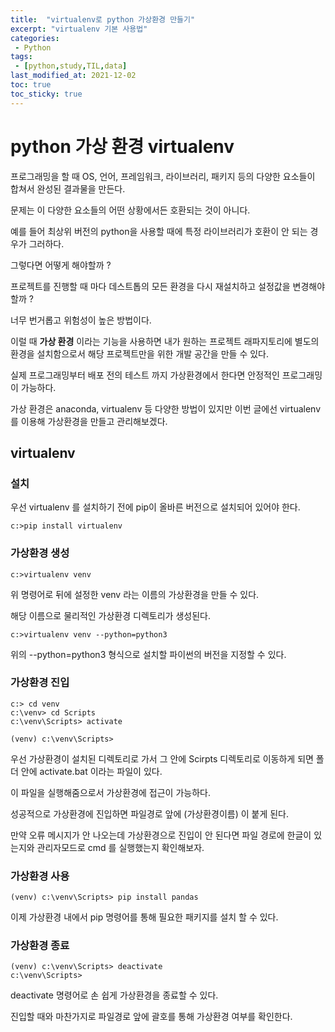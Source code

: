 ```yaml
---
title:  "virtualenv로 python 가상환경 만들기"
excerpt: "virtualenv 기본 사용법"
categories:
 - Python
tags:
 - [python,study,TIL,data]
last_modified_at: 2021-12-02
toc: true
toc_sticky: true
---
```


# python 가상 환경 virtualenv 



프로그래밍을 할 때 OS, 언어, 프레임워크, 라이브러리, 패키지 등의 다양한 요소들이 합쳐서 완성된 결과물을 만든다.

문제는 이 다양한 요소들의 어떤 상황에서든 호환되는 것이 아니다.

예를 들어 최상위 버전의 python을 사용할 때에 특정 라이브러리가 호환이 안 되는 경우가 그러하다.

그렇다면 어떻게 해야할까 ?

프로젝트를 진행할 때 마다 데스트톱의 모든 환경을 다시 재설치하고 설정값을 변경해야할까 ?

너무 번거롭고 위험성이 높은 방법이다.



이럴 때 **가상 환경** 이라는 기능을 사용하면 내가 원하는 프로젝트 래파지토리에 별도의 환경을 설치함으로서 해당 프로젝트만을 위한 개발 공간을 만들 수 있다.



실제 프로그래밍부터 배포 전의 테스트 까지 가상환경에서 한다면 안정적인 프로그래밍이 가능하다.



가상 환경은 anaconda, virtualenv 등 다양한 방법이 있지만 이번 글에선 virtualenv를 이용해 가상환경을 만들고 관리해보겠다.



## virtualenv 



### 설치 



우선 virtualenv 를 설치하기 전에 pip이 올바른 버전으로 설치되어 있어야 한다.



```shell
c:>pip install virtualenv
```



### 가상환경 생성



```shell
c:>virtualenv venv
```



위 명령어로 뒤에 설정한 venv 라는 이름의 가상환경을 만들 수 있다.

해당 이름으로 물리적인 가상환경 디렉토리가 생성된다.



```shell
c:>virtualenv venv --python=python3
```



위의 --python=python3 형식으로 설치할 파이썬의 버전을 지정할 수 있다.



### 가상환경 진입



```shell
c:> cd venv
c:\venv> cd Scripts
c:\venv\Scripts> activate

(venv) c:\venv\Scripts>
```



우선 가상환경이 설치된 디렉토리로 가서 그 안에 Scirpts 디렉토리로 이동하게 되면 폴더 안에 activate.bat 이라는 파일이 있다.

이 파일을 실행해줌으로서 가상환경에 접근이 가능하다.

성공적으로 가상환경에 진입하면 파일경로 앞에 (가상환경이름) 이 붙게 된다.

만약 오류 메시지가 안 나오는데 가상환경으로 진입이 안 된다면 파일 경로에 한글이 있는지와 관리자모드로 cmd 를 실행했는지 확인해보자.





### 가상환경 사용



```shell
(venv) c:\venv\Scripts> pip install pandas

```



이제 가상환경 내에서 pip 명령어를 통해 필요한 패키지를 설치 할 수 있다.



### 가상환경 종료



```shell
(venv) c:\venv\Scripts> deactivate
c:\venv\Scripts>

```



deactivate 명령어로 손 쉽게 가상환경을 종료할 수 있다. 

진입할 때와 마찬가지로 파일경로 앞에 괄호를 통해 가상환경 여부를 확인한다.



